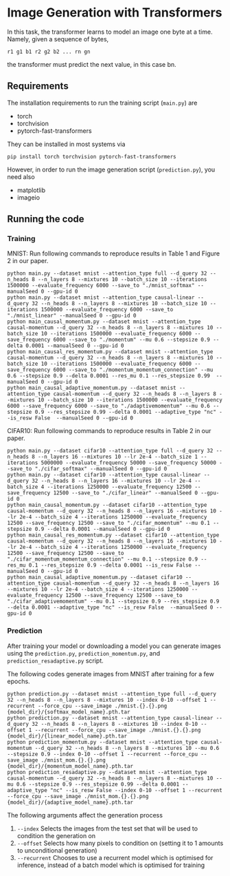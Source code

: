 Image Generation with Transformers
==================================

In this task, the transformer learns to model an image one byte at a time.
Namely, given a sequence of bytes,

    r1 g1 b1 r2 g2 b2 ... rn gn

the transformer must predict the next value, in this case bn.

Requirements
------------

The installation requirements to run the training script (`main.py`) are 

* torch
* torchvision
* pytorch-fast-transformers

They can be installed in most systems via

    pip install torch torchvision pytorch-fast-transformers

However, in order to run the image generation script (`prediction.py`), you
need also

* matplotlib
* imageio

Running the code
----------------

### Training

MNIST: Run following commands to reproduce results in Table 1 and Figure 2 in our paper.
```
python main.py --dataset mnist --attention_type full --d_query 32 --n_heads 8 --n_layers 8 --mixtures 10 --batch_size 10 --iterations 1500000 --evaluate_frequency 6000 --save_to "./mnist_softmax" --manualSeed 0 --gpu-id 0
python main.py --dataset mnist --attention_type causal-linear --d_query 32 --n_heads 8 --n_layers 8 --mixtures 10 --batch_size 10 --iterations 1500000 --evaluate_frequency 6000 --save_to "./mnist_linear" --manualSeed 0 --gpu-id 0
python main_causal_momentum.py --dataset mnist --attention_type causal-momentum --d_query 32 --n_heads 8 --n_layers 8 --mixtures 10 --batch_size 10 --iterations 1500000 --evaluate_frequency 6000 --save_frequency 6000 --save_to "./momentum" --mu 0.6 --stepsize 0.9 --delta 0.0001 --manualSeed 0 --gpu-id 0
python main_causal_res_momentum.py --dataset mnist --attention_type causal-momentum --d_query 32 --n_heads 8 --n_layers 8 --mixtures 10 --batch_size 10 --iterations 1500000 --evaluate_frequency 6000 --save_frequency 6000 --save_to "./momentum_momentum_connection" --mu 0.6 --stepsize 0.9 --delta 0.0001 --res_mu 0.1 --res_stepsize 0.99  --manualSeed 0 --gpu-id 0
python main_causal_adaptive_momentum.py --dataset mnist --attention_type causal-momentum --d_query 32 --n_heads 8 --n_layers 8 --mixtures 10 --batch_size 10 --iterations 1500000 --evaluate_frequency 6000 --save_frequency 6000 --save_to "./adaptivemomentum" --mu 0.6 --stepsize 0.9 --res_stepsize 0.99 --delta 0.0001 --adaptive_type "nc" --is_resw False  --manualSeed 0 --gpu-id 0
```

CIFAR10: Run following commands to reproduce results in Table 2 in our paper.
```
python main.py --dataset cifar10 --attention_type full --d_query 32 --n_heads 8 --n_layers 16 --mixtures 10 --lr 2e-4 --batch_size 1 --iterations 5000000 --evaluate_frequency 50000 --save_frequency 50000 --save_to "./cifar_softmax" --manualSeed 0 --gpu-id 0
python main.py --dataset cifar10 --attention_type causal-linear --d_query 32 --n_heads 8 --n_layers 16 --mixtures 10 --lr 2e-4 --batch_size 4 --iterations 1250000 --evaluate_frequency 12500 --save_frequency 12500 --save_to "./cifar_linear" --manualSeed 0 --gpu-id 0
python main_causal_momentum.py --dataset cifar10 --attention_type causal-momentum --d_query 32 --n_heads 8 --n_layers 16 --mixtures 10 --lr 2e-4 --batch_size 4 --iterations 1250000 --evaluate_frequency 12500 --save_frequency 12500 --save_to "./cifar_momentum" --mu 0.1 --stepsize 0.9 --delta 0.0001 --manualSeed 0 --gpu-id 0
python main_causal_res_momentum.py --dataset cifar10 --attention_type causal-momentum --d_query 32 --n_heads 8 --n_layers 16 --mixtures 10 --lr 2e-4 --batch_size 4 --iterations 1250000 --evaluate_frequency 12500 --save_frequency 12500 --save_to "./cifar_momentum_momentum_connection" --mu 0.1 --stepsize 0.9 --res_mu 0.1 --res_stepsize 0.9 --delta 0.0001 --is_resw False --manualSeed 0 --gpu-id 0
python main_causal_adaptive_momentum.py --dataset cifar10 --attention_type causal-momentum --d_query 32 --n_heads 8 --n_layers 16 --mixtures 10 --lr 2e-4 --batch_size 4 --iterations 1250000 --evaluate_frequency 12500 --save_frequency 12500 --save_to "./cifar_adaptivemomentum" --mu 0.1 --stepsize 0.9 --res_stepsize 0.9 --delta 0.0001 --adaptive_type "nc" --is_resw False  --manualSeed 0 --gpu-id 0 
```

### Prediction

After training your model or downloading a model you can generate images using
the `prediction.py`, `prediction_momentum.py`, and `prediction_resadaptive.py` script.

The following codes generate images from MNIST after training for a few epochs.

```
python prediction.py --dataset mnist --attention_type full --d_query 32 --n_heads 8 --n_layers 8 --mixtures 10 --index 0-10 --offset 1 --recurrent --force_cpu --save_image ./mnist.{}.{}.png {model_dir}/{softmax_model_name}.pth.tar
python prediction.py --dataset mnist --attention_type causal-linear --d_query 32 --n_heads 8 --n_layers 8 --mixtures 10 --index 0-10 --offset 1 --recurrent --force_cpu --save_image ./mnist.{}.{}.png {model_dir}/{linear_model_name}.pth.tar
python prediction_momentum.py --dataset mnist --attention_type causal-momentum --d_query 32 --n_heads 8 --n_layers 8 --mixtures 10 --mu 0.6 --stepsize 0.9 --index 0-10 --offset 1 --recurrent --force_cpu --save_image ./mnist_mom.{}.{}.png {model_dir}/{momentum_model_name}.pth.tar
python prediction_resadaptive.py --dataset mnist --attention_type causal-momentum --d_query 32 --n_heads 8 --n_layers 8 --mixtures 10 --mu 0.6 --stepsize 0.9 --res_stepsize 0.99 --delta 0.0001 --adaptive_type "nc" --is_resw False --index 0-10 --offset 1 --recurrent --force_cpu --save_image ./mnist_mom.{}.{}.png {model_dir}/{adaptive_model_name}.pth.tar
```

The following arguments affect the generation process

1. `--index` Selects the images from the test set that will be used to
   condition the generation on
2. `--offset` Selects how many pixels to condition on (setting it to 1 amounts
   to unconditional generation)
3. `--recurrent` Chooses to use a recurrent model which is optimised for
   inference, instead of a batch model which is optimised for training
